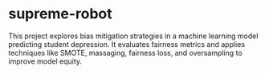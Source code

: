 # supreme-robot
This project explores bias mitigation strategies in a machine learning model predicting student depression. It evaluates fairness metrics and applies techniques like SMOTE, massaging, fairness loss, and oversampling to improve model equity.
